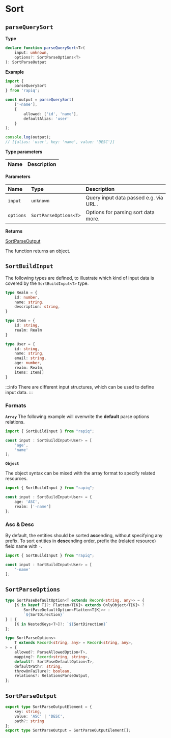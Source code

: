 # Sort

## `parseQuerySort`

**Type**
```ts
declare function parseQuerySort<T>(
    input: unknown,
    options?: SortParseOptions<T>
): SortParseOutput
```

**Example**

```typescript
import {
    parseQuerySort
} from 'rapiq';

const output = parseQuerySort(
    ['-name'],
    {
        allowed: ['id', 'name'],
        defaultAlias: 'user'
    }
);

console.log(output);
// [{alias: 'user', key: 'name', value: 'DESC'}]
```

**Type parameters**

| Name  | Description |
|:------|:------------|


**Parameters**

| Name      | Type                  | Description                                              |
|:----------|:----------------------|:---------------------------------------------------------|
| `input`   | `unknown`             | Query input data passed e.g. via URL .                   |
| `options` | `SortParseOptions<T>` | Options for parsing sort data [more](#sortparseoptions). |

**Returns**

[SortParseOutput](#sortparseoutput)

The function returns an object.

## `SortBuildInput`

The following types are defined, to illustrate which kind of input data is covered by the
`SortBuildInput<T>` type.

```typescript
type Realm = {
    id: number,
    name: string,
    description: string,
}

type Item = {
    id: string,
    realm: Realm
}

type User = {
    id: string,
    name: string,
    email: string,
    age: number,
    realm: Realm,
    items: Item[]
}
```

:::info
There are different input structures, which can be used to define input data.
:::

### Formats

**`Array`**
The following example will overwrite the **default** parse options relations.

```typescript
import { SortBuildInput } from "rapiq";

const input : SortBuildInput<User> = [
    'age',
    'name'
];
```

**`Object`**

The object syntax can be mixed with the array format to specify related resources.

```typescript
import { SortBuildInput } from "rapiq";

const input : SortBuildInput<User> = {
    age: 'ASC',
    realm: ['-name']
};
```

### Asc & Desc

By default, the entities should be sorted **asc**ending, without specifying any prefix.
To sort entities in **desc**ending order, prefix the (related resource) field name with `-`.

```typescript
import { SortBuildInput } from "rapiq";

const input : SortBuildInput<User> = [
    '-name'
];
```

## `SortParseOptions`
```typescript
type SortPaseDefaultOption<T extends Record<string, any>> = {
    [K in keyof T]?: Flatten<T[K]> extends OnlyObject<T[K]> ?
        SortPaseDefaultOption<Flatten<T[K]>> :
        `${SortDirection}`
} | {
    [K in NestedKeys<T>]?: `${SortDirection}`
};

type SortParseOptions<
    T extends Record<string, any> = Record<string, any>,
> = {
    allowed?: ParseAllowedOption<T>,
    mapping?: Record<string, string>,
    default?: SortPaseDefaultOption<T>,
    defaultPath?: string,
    throwOnFailure?: boolean,
    relations?: RelationsParseOutput,
};
```

## `SortParseOutput`
```typescript
export type SortParseOutputElement = {
    key: string,
    value: 'ASC' | 'DESC',
    path?: string
};
export type SortParseOutput = SortParseOutputElement[];
```
